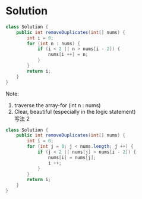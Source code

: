 # Solution
```Java
class Solution {
    public int removeDuplicates(int[] nums) {
        int i = 0;
        for (int n : nums) {
            if (i < 2 || n > nums[i - 2]) {
                nums[i ++] = n;
            }
        }
        return i;
    }
}
```
Note:
1. traverse the array-for (int n : nums)
2. Clear, beautiful (especially in the logic statement)<br>
写法 2
```Java
class Solution {
    public int removeDuplicates(int[] nums) {
        int i = 0;
        for (int j = 0; j < nums.length; j ++) {
            if (j < 2 || nums[j] > nums[i - 2]) {
                nums[i] = nums[j];
                i ++;
            } 
        }
        return i;
    }
}
```
